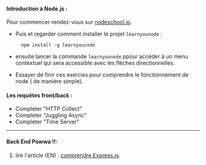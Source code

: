 #### Introduction à Node.js :
Pour commencer rendez-vous sur [nodeschool.io](http://nodeschool.io).

* Puis et regarder comment installer le projet `learnyounode` :
	
		npm install -g learnyoucode
* ensuite lancer la commande `learnyounode` ppour accéder à un menu contextuel qui sera accessible avec les flèches directionnelles.

* Essayer de finir ces exercies pour comprendre le fonctionnement de node ( de manière simple).
#### Les requêtes front/back :
* Completer "HTTP Collect"
* Completer "Juggling Async"
* Completer "Time Server"

___
#### Back End Powwa !!:
1. lire l'article (EN) : [comprendre Express.js](http://http://evanhahn.com/understanding-express/).
